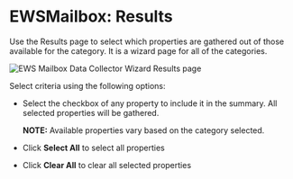 # EWSMailbox: Results

Use the Results page to select which properties are gathered out of those available for the
category. It is a wizard page for all of the categories.

![EWS Mailbox Data Collector Wizard Results page](/img/versioned_docs/accessanalyzer_11.6/accessanalyzer/admin/datacollector/adinventory/results.webp)

Select criteria using the following options:

- Select the checkbox of any property to include it in the summary. All selected properties will be
  gathered.

    **NOTE:** Available properties vary based on the category selected.

- Click **Select All** to select all properties
- Click **Clear All** to clear all selected properties
